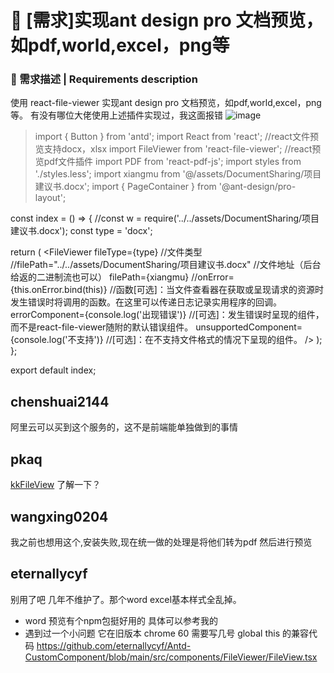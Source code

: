 # 👑 [需求]实现ant design pro 文档预览，如pdf,world,excel，png等

### 🥰 需求描述 | Requirements description

<!--
详细地描述需求，让大家都能理解
Describe the requirements in detail so that everyone can understand them
-->

使用 react-file-viewer 实现ant design pro 文档预览，如pdf,world,excel，png等。
有没有哪位大佬使用上述插件实现过，我这面报错
![image](https://user-images.githubusercontent.com/53209455/179356809-d6080c6c-32e4-4f47-b6f5-e475ad46a42d.png)

> import { Button } from 'antd';
> import React from 'react';
> //react文件预览支持docx，xlsx
> import FileViewer from 'react-file-viewer';
> //react预览pdf文件插件
> import PDF from 'react-pdf-js';
> import styles from './styles.less';
> import xiangmu from '@/assets/DocumentSharing/项目建议书.docx';
> import { PageContainer } from '@ant-design/pro-layout';

const index = () => {
//const w = require('../../assets/DocumentSharing/项目建议书.docx');
const type = 'docx';

return (
<PageContainer>
<FileViewer
fileType={type} //文件类型
//filePath="../../assets/DocumentSharing/项目建议书.docx" //文件地址（后台给返的二进制流也可以）
filePath={xiangmu}
//onError={this.onError.bind(this)} //函数[可选]：当文件查看器在获取或呈现请求的资源时发生错误时将调用的函数。在这里可以传递日志记录实用程序的回调。
errorComponent={console.log('出现错误')} //[可选]：发生错误时呈现的组件，而不是react-file-viewer随附的默认错误组件。
unsupportedComponent={console.log('不支持')} //[可选]：在不支持文件格式的情况下呈现的组件。
/>
</PageContainer>
);
};

export default index;

## chenshuai2144

阿里云可以买到这个服务的，这不是前端能单独做到的事情

## pkaq

[kkFileView](https://github.com/kekingcn/kkFileView) 了解一下？

## wangxing0204

我之前也想用这个,安装失败,现在统一做的处理是将他们转为pdf 然后进行预览

## eternallycyf

别用了吧 几年不维护了。那个word excel基本样式全乱掉。

- word 预览有个npm包挺好用的 具体可以参考我的
- 遇到过一个小问题 它在旧版本 chrome 60 需要写几号 global this 的兼容代码
  https://github.com/eternallycyf/Antd-CustomComponent/blob/main/src/components/FileViewer/FileView.tsx
